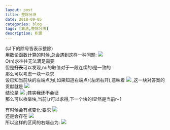 ```yaml
---
layout: post
title: 整除分块
date: 2018-09-05
categories: blog
tags: [算法,整除分块]
description: 积累
---
```


(以下的除号皆表示整除)  
用数论函数计算的时候,总会遇到这样一种问题:
<img src="http://latex.codecogs.com/gif.latex?\sum_{i=1}^nf(\frac{n}{i})"/>  
O(n)求往往无法满足需要  
但是~~打表~~可以发现,n/i的取值对于一段连续的i是一致的  
那么可以考虑一块一块求  
设已知当前块的左端点为l,如果知道右端点r(左闭右开),意味着
<img src="http://latex.codecogs.com/gif.latex?\forall l<=i<r,\frac{n}{i} = \frac{n}{l}"/>
,这一块对答案的贡献就是
<img src="http://latex.codecogs.com/gif.latex?(r-l)*f(\frac{n}{i})"/>  
结论是
<img src="http://latex.codecogs.com/gif.latex?r = n / (n / l)"/>
~~,其实我还不会证~~  
那么可以枚举块,当前l,r可以求得,下一个块的l显然是当前r+1  

有时候会有点变化:要求
<img src="http://latex.codecogs.com/gif.latex?\sum_{i=1}^{min(n,m)}f(\frac{n}{i})*f(\frac{m}{i})"/>  
还是会存在
<img src="http://latex.codecogs.com/gif.latex?\forall l<=i<r,\frac{n}{i}=\frac{n}{l}\;\&\;\frac{m}{i}=\frac{m}{l}"/>  
所以这样的区间的右端点为:
<img src="http://latex.codecogs.com/gif.latex?r=min(n/(n/l)\;,\;m/(m/l))"/>
